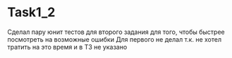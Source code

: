 # Task1_2
Сделал пару юнит тестов для второго задания для того, чтобы быстрее посмотреть на возможные ошибки
Для первого не делал т.к. не хотел тратить на это время и в ТЗ не указано
